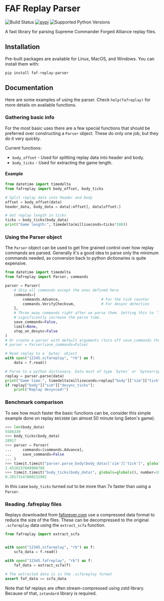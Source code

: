 # FAF Replay Parser
![Build Status](https://github.com/Askaholic/faf-replay-parser-python/actions/workflows/test.yml/badge.svg?branch=main)
[![pypi](https://badge.fury.io/py/faf-replay-parser.svg)](https://pypi.python.org/pypi/faf-replay-parser)
![Supported Python Versions](https://img.shields.io/pypi/pyversions/faf-replay-parser.svg)

A fast library for parsing Supreme Commander Forged Alliance replay files.

## Installation
Pre-built packages are available for Linux, MacOS, and Windows. You can install
them with:

```
pip install faf-replay-parser
```

## Documentation
Here are some examples of using the parser. Check `help(fafreplay)` for more
details on available functions.

### Gathering basic info
For the most basic uses there are a few special functions that should be
preferred over constructing a `Parser` object. These do only one job, but they
do it very quickly.

Current functions:
  - `body_offset` - Used for splitting replay data into header and body.
  - `body_ticks` - Used for extracting the game length.

#### Example
```python
from datetime import timedelta
from fafreplay import body_offset, body_ticks

# Split replay data into header and body
offset = body_offset(data)
header_data, body_data = data[:offset], data[offset:]

# Get replay length in ticks
ticks = body_ticks(body_data)
print("Game length:", timedelta(milliseconds=ticks*100))
```

### Using the Parser object
The `Parser` object can be used to get fine grained control over how replay
commands are parsed. Generally it's a good idea to parse only the minimum
commands needed, as conversion back to python dictionaries is quite expensive.

```python
from datetime import timedelta
from fafreplay import Parser, commands

parser = Parser(
    # Skip all commands except the ones defined here
    commands=[
        commands.Advance,                   # For the tick counter
        commands.VerifyChecksum,            # For desync detection
    ],
    # Throw away commands right after we parse them. Setting this to `True` will
    # significantly increase the parse time.
    save_commands=False,
    limit=None,
    stop_on_desync=False
)
# Or create a parser with default arguments (turn off save_commands though)
# parser = Parser(save_commands=False)

# Read replay to a `bytes` object
with open("12345.scfareplay", "rb") as f:
    data = f.read()

# Parse to a python dictionary. Data must of type `bytes` or `bytearray`
replay = parser.parse(data)
print("Game time:", timedelta(milliseconds=replay["body"]["sim"]["tick"]*100))
if replay["body"]["sim"]["desync_ticks"]:
    print("Replay desynced!")
```

### Benchmark comparison
To see how much faster the basic functions can be, consider this simple example
done on replay `8653680` (an almost 50 minute long Seton's game).

```python
>>> len(body_data)
5586339
>>> body_ticks(body_data)
28917
>>> parser = Parser(
...     commands=[commands.Advance],
...     save_commands=False
... )
>>> timeit.timeit("parser.parse_body(body_data)['sim']['tick']", globals=globals(), number=100)
1.4510237049980788
>>> timeit.timeit("body_ticks(body_data)", globals=globals(), number=100)
0.20173147800232982
```

In this case `body_ticks` turned out to be more than 7x faster than using a
`Parser`.

### Reading .fafreplay files
Replays downloaded from [faforever.com](https://faforever.com) use a compressed
data format to reduce the size of the files. These can be decompressed to the
original `.scfareplay` data using the `extract_scfa` function.

```python
from fafreplay import extract_scfa


with open("12345.scfareplay", "rb") as f:
    scfa_data = f.read()

with open("12345.fafreplay", "rb") as f:
    faf_data = extract_scfa(f)

# The extracted data is in the .scfareplay format
assert faf_data == scfa_data
```

Note that faf replays are often stream-compressed using zstd library. 
Because of that, `zstandard` library is required. 
